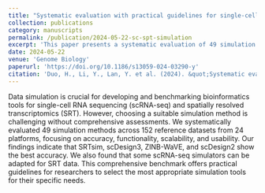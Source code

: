 ```yaml
---
title: "Systematic evaluation with practical guidelines for single-cell and spatially resolved transcriptomics data simulation under multiple scenarios"
collection: publications
category: manuscripts
permalink: /publication/2024-05-22-sc-spt-simulation
excerpt: 'This paper presents a systematic evaluation of 49 simulation methods for single-cell RNA sequencing (scRNA-seq) and spatially resolved transcriptomics (SRT) data, providing practical guidelines for selecting appropriate simulators.'
date: 2024-05-22
venue: 'Genome Biology'
paperurl: 'https://doi.org/10.1186/s13059-024-03290-y'
citation: 'Duo, H., Li, Y., Lan, Y. et al. (2024). &quot;Systematic evaluation with practical guidelines for single-cell and spatially resolved transcriptomics data simulation under multiple scenarios.&quot; <i>Genome Biology</i>. 25:145.'
---
```

Data simulation is crucial for developing and benchmarking bioinformatics tools for single-cell RNA sequencing (scRNA-seq) and spatially resolved transcriptomics (SRT). However, choosing a suitable simulation method is challenging without comprehensive assessments. We systematically evaluated 49 simulation methods across 152 reference datasets from 24 platforms, focusing on accuracy, functionality, scalability, and usability. Our findings indicate that SRTsim, scDesign3, ZINB-WaVE, and scDesign2 show the best accuracy. We also found that some scRNA-seq simulators can be adapted for SRT data. This comprehensive benchmark offers practical guidelines for researchers to select the most appropriate simulation tools for their specific needs.